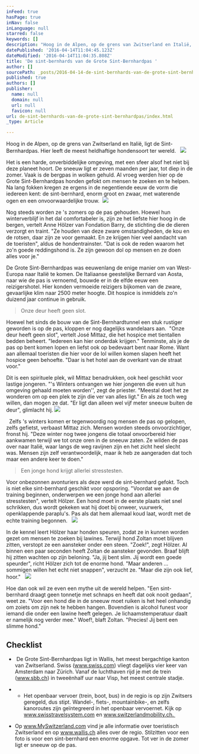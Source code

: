 ```yaml
---
inFeed: true
hasPage: true
inNav: false
inLanguage: null
starred: false
keywords: []
description: "Hoog in de Alpen, op de grens van Zwitserland en Italië, ligt de Sint-Bernhardpas. Hier leeft de meest heldhaftige hondensoort ter wereld.\L\L"
datePublished: '2016-04-14T11:04:45.123Z'
dateModified: '2016-04-14T11:04:35.808Z'
title: 'De sint-bernhards van de Grote Sint-Bernhardpas '
author: []
sourcePath: _posts/2016-04-14-de-sint-bernhards-van-de-grote-sint-bernhardpas.md
published: true
authors: []
publisher:
  name: null
  domain: null
  url: null
  favicon: null
url: de-sint-bernhards-van-de-grote-sint-bernhardpas/index.html
_type: Article

---
```

Hoog in de Alpen, op de grens van Zwitserland en Italië, ligt de Sint-Bernhardpas. Hier leeft de meest heldhaftige hondensoort ter wereld.  
![](https://the-grid-user-content.s3-us-west-2.amazonaws.com/3f138fa1-4a81-40df-9fb3-e7ac9f6cab82.jpg)

Het is een harde, onverbiddelijke omgeving, met een sfeer alsof het niet bij deze planeet hoort. De sneeuw ligt er zeven maanden per jaar, tot diep in de zomer. Vaak is de bergpas in wolken gehuld. Al vroeg werden hier op de Grote Sint-Bernhardpas honden gefokt om mensen te zoeken en te helpen. Na lang fokken kregen ze ergens in de negentiende eeuw de vorm die iedereen kent: de sint-bernhard, enorm groot en zwaar, met waterende ogen en een onvoorwaardelijke trouw.  ![](https://the-grid-user-content.s3-us-west-2.amazonaws.com/3f165694-eed5-4b98-b0c8-51a8434e0735.jpg)

Nog steeds worden ze 's zomers op de pas gehouden. Hoewel hun winterverblijf in het dal comfortabeler is, zijn ze het liefste hier hoog in de bergen, vertelt Anne Hölzer van Fondation Barry, de stichting die de dieren verzorgt en traint. "Ze houden van deze zware omstandigheden, de kou en de rotsen, daar zijn ze voor gemaakt. En ze krijgen hier veel aandacht van de toeristen", aldus de hondentrainster. "Dat is ook de reden waarom het zo'n goede reddingshond is. Ze zijn gewoon dol op mensen en ze doen alles voor je."  

De Grote Sint-Bernhardpas was eeuwenlang de enige manier om van West-Europa naar Italië te komen. De Italiaanse geestelijke Bernard van Aosta, naar wie de pas is vernoemd, bouwde er in de elfde eeuw een reizigershotel. Hier konden vermoeide reizigers bijkomen van de zware, gevaarlijke klim naar 2500 meter hoogte. Dit hospice is inmiddels zo'n duizend jaar continue in gebruik. 
> 
> Onze deur heeft geen slot.

Hoewel het sinds de bouw van de Sint-Bernhardtunnel een stuk rustiger geworden is op de pas, kloppen er nog dagelijks wandelaars aan. 
"Onze deur heeft geen slot", vertelt José Mittaz, die het hospice met tientallen bedden beheert. "Iedereen kan hier onderdak krijgen." Tenminste, als je de pas op bent komen lopen en liefst ook op bedevaart bent naar Rome. Want aan allemaal toeristen die hier voor de lol willen komen slapen heeft het hospice geen behoefte. "Daar is het hotel aan de overkant van de straat voor." 

Dit is een spirituele plek, wil Mittaz benadrukken, ook heel geschikt voor lastige jongeren. "'s Winters ontvangen we hier jongeren die even uit hun omgeving gehaald moeten worden'', zegt de priester. "Meestal doet het ze wonderen om op een plek te zijn die ver van alles ligt." En als ze toch weg willen, dan mogen ze dat. "Er ligt dan alleen wel vijf meter sneeuw buiten de deur", glimlacht hij.
![](https://the-grid-user-content.s3-us-west-2.amazonaws.com/f5332df4-6409-4fed-b7d7-2b68e3b7de1b.jpg)

  Zelfs 's winters komen er tegenwoordig nog mensen de pas op gelopen, zelfs gefietst, verbaast Mittaz zich. Mensen worden steeds onvoorzichtiger, fronst hij. "Deze winter nog twee jongens die totaal onvoorbereid hier aankwamen terwijl we tot onze oren in de sneeuw zaten. Ze wilden de pas over naar Italië, waar langs de weg ravijnen zijn en het zicht heel slecht was. Mensen zijn zelf verantwoordelijk, maar ik heb ze aangeraden dat toch maar een andere keer te doen."  

> Een jonge hond krijgt allerlei stresstesten.

Voor onbezonnen avonturiers als deze werd de sint-bernhard gefokt. Toch is niet elke sint-bernhard geschikt voor opsporing. "Voordat we aan de training beginnen, onderwerpen we een jonge hond aan allerlei stresstesten", vertelt Hölzer. Een hond moet in de eerste plaats niet snel schrikken, dus wordt gekeken wat hij doet bij onweer, vuurwerk, openklappende paraplu's. Pas als dat hem allemaal koud laat, wordt met de echte training begonnen.  
![](https://the-grid-user-content.s3-us-west-2.amazonaws.com/e99f3155-277e-4c61-b984-a96e576af7c8.jpg)

In de kennel leert Hölzer haar honden speuren, zodat ze in kunnen worden gezet om mensen te zoeken bij lawines. Terwijl hond Zoltan moet blijven zitten, verstopt ze een aansteker onder een steen. "Zoek!", zegt Hölzer. Al binnen een paar seconden heeft Zoltan de aansteker gevonden. Braaf blijft hij zitten wachten op zijn beloning. "Ja, jij bent slim. Jij wordt een goede speurder", richt Hölzer zich tot de enorme hond. "Maar anderen ... sommigen willen het echt niet snappen", verzucht ze. "Maar die zijn ook lief, hoor."  
![](https://the-grid-user-content.s3-us-west-2.amazonaws.com/b1ce773d-19a1-48bd-ac12-32c24ad88af6.jpg)

Hoe dan ook wil ze even een mythe uit de wereld helpen. "Een sint-bernhard draagt geen tonnetje met schnaps en heeft dat ook nooit gedaan", weet ze. "Voor een hond die in de sneeuw moet ruiken is het heel onhandig om zoiets om zijn nek te hebben hangen. Bovendien is alcohol funest voor iemand die onder een lawine heeft gelegen. Je lichaamstemperatuur daalt er namelijk nog verder mee." Woef!, blaft Zoltan. "Precies! Jij bent een slimme hond."  

## Checklist 

*  De Grote Sint-Bernhardpas ligt in Wallis, het meest bergachtige kanton van Zwitserland. Swiss (www.swiss.com) vliegt dagelijks vier keer van Amsterdam naar Zürich. Vanaf de luchthaven rijd je met de trein (www.sbb.ch) in tweeënhalf uur naar Visp, het meest centrale stadje. 
* * Het openbaar vervoer (trein, boot, bus) in de regio is op zijn Zwitsers geregeld, dus stipt. Wandel-, fiets-, mountainbike-, en zelfs kanoroutes zijn geïntegreerd in het openbaar vervoernet. Kijk op www.swisstravelsystem.com en www.switzerlandmobility.ch. 

* Op www.MySwitzerland.com vind je alle informatie over toeristisch Zwitserland en op www.wallis.ch alles over de regio.
Stilzitten voor een foto is voor een sint-bernhard een enorme opgave. Tot ver in de zomer ligt er sneeuw op de pas.